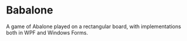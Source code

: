 # Babalone

A game of Abalone played on a rectangular board, with implementations both in WPF and Windows Forms.
